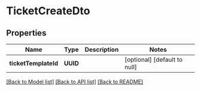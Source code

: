 # TicketCreateDto
## Properties

| Name | Type | Description | Notes |
|------------ | ------------- | ------------- | -------------|
| **ticketTemplateId** | **UUID** |  | [optional] [default to null] |

[[Back to Model list]](../README.md#documentation-for-models) [[Back to API list]](../README.md#documentation-for-api-endpoints) [[Back to README]](../README.md)

